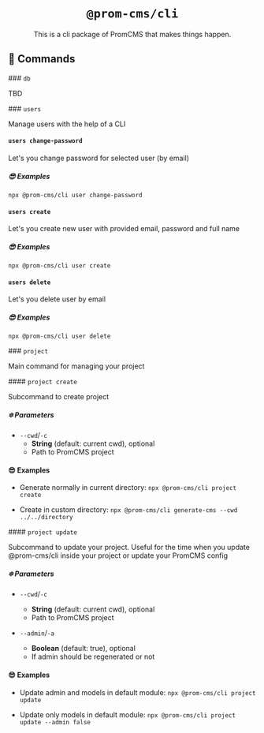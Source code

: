 <center>
<h1><code>@prom-cms/cli</code></h1>

This is a cli package of PromCMS that makes things happen.
</center>

## 🍻 Commands 

### `db`

TBD

### `users`

Manage users with the help of a CLI

#### `users change-password`

Let's you change password for selected user (by email)

##### 😎 Examples

`npx @prom-cms/cli user change-password`

#### `users create`

Let's you create new user with provided email, password and full name

##### 😎 Examples

`npx @prom-cms/cli user create`

#### `users delete`

Let's you delete user by email

##### 😎 Examples

`npx @prom-cms/cli user delete`

### `project`

Main command for managing your project

#### `project create`

Subcommand to create project

##### 🔯 Parameters

- `--cwd`/`-c` 
    - **String** (default: current cwd), optional
    - Path to PromCMS project

#### 😎 Examples

- Generate normally in current directory: `npx @prom-cms/cli project create`

- Create in custom directory: `npx @prom-cms/cli generate-cms --cwd ../../directory`

#### `project update`

Subcommand to update your project. Useful for the time when you update @prom-cms/cli inside your project or update your PromCMS config

##### 🔯 Parameters

- `--cwd`/`-c` 
    - **String** (default: current cwd), optional
    - Path to PromCMS project

- `--admin`/`-a` 
    - **Boolean** (default: true), optional
    - If admin should be regenerated or not

#### 😎 Examples

- Update admin and models in default module: `npx @prom-cms/cli project update`

- Update only models in default module: `npx @prom-cms/cli project update --admin false`


